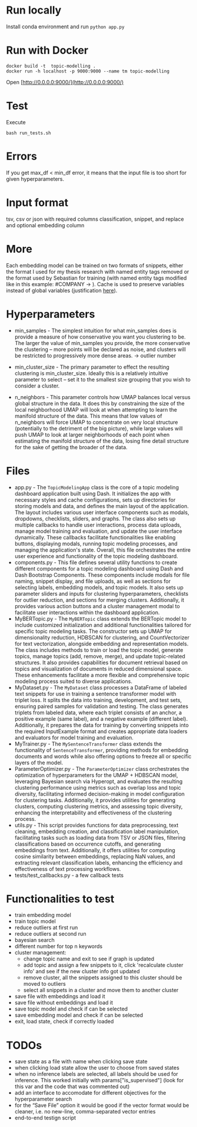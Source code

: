 
# Run locally

Install conda environment and run `python app.py`


# Run with Docker

```
docker build -t  topic-modelling .
docker run -h localhost -p 9000:9000 --name tm topic-modelling
```

Open [http://0.0.0.0:9000/](http://0.0.0.0:9000/)

# Test

Execute 
```
bash run_tests.sh
```


# Errors

If you get max_df < min_df error, it means that the input file is too short for given hyperparameters.

# Input format

tsv, csv or json with required columns classification, snippet, and replace and optional embedding column

# More

Each embedding model can be trained on two formats of snippets, either the format I used for my thesis research with named entity tags removed or the format used by Sebastian for training (with named entity tags modified like in this example: #COMPANY -> <COMPANY>). Cache is used to preserve variables instead of global variables (justification [here](https://dash.plotly.com/sharing-data-between-callbacks)).

# Hyperparameters

- min_samples - The simplest intuition for what min_samples does is provide a measure of how conservative you want you clustering to be. The larger the value of min_samples you provide, the more conservative the clustering – more points will be declared as noise, and clusters will be restricted to progressively more dense areas. -> outlier number

- min_cluster_size - The primary parameter to effect the resulting clustering is min_cluster_size. Ideally this is a relatively intuitive parameter to select – set it to the smallest size grouping that you wish to consider a cluster. 

- n_neighbors - This parameter controls how UMAP balances local versus global structure in the data. It does this by constraining the size of the local neighborhood UMAP will look at when attempting to learn the manifold structure of the data. This means that low values of n_neighbors will force UMAP to concentrate on very local structure (potentially to the detriment of the big picture), while large values will push UMAP to look at larger neighborhoods of each point when estimating the manifold structure of the data, losing fine detail structure for the sake of getting the broader of the data.

# Files
- app.py - The `TopicModelingApp` class is the core of a topic modeling dashboard application built using Dash. It initializes the app with necessary styles and cache configurations, sets up directories for storing models and data, and defines the main layout of the application. The layout includes various user interface components such as modals, dropdowns, checklists, sliders, and graphs. The class also sets up multiple callbacks to handle user interactions, process data uploads, manage model training and evaluation, and update the user interface dynamically. These callbacks facilitate functionalities like enabling buttons, displaying modals, running topic modeling processes, and managing the application's state. Overall, this file orchestrates the entire user experience and functionality of the topic modeling dashboard.
- components.py - This file defines several utility functions to create different components for a topic modeling dashboard using Dash and Dash Bootstrap Components. These components include modals for file naming, snippet display, and file uploads, as well as sections for selecting labels, embedding models, and topic models. It also sets up parameter sliders and inputs for clustering hyperparameters, checklists for outlier reduction, and sections for merging clusters. Additionally, it provides various action buttons and a cluster management modal to facilitate user interactions within the dashboard application.
- MyBERTopic.py - The `MyBERTopic` class extends the BERTopic model to include customized initialization and additional functionalities tailored for specific topic modeling tasks. The constructor sets up UMAP for dimensionality reduction, HDBSCAN for clustering, and CountVectorizer for text vectorization, alongside embedding and representation models. The class includes methods to train or load the topic model, generate topics, manage topics (add, remove, merge), and update topic-related structures. It also provides capabilities for document retrieval based on topics and visualization of documents in reduced dimensional space. These enhancements facilitate a more flexible and comprehensive topic modeling process suited to diverse applications.
- MyDataset.py - The `MyDataset` class processes a DataFrame of labeled text snippets for use in training a sentence transformer model with triplet loss. It splits the data into training, development, and test sets, ensuring paired samples for validation and testing. The class generates triplets from labeled data, where each triplet consists of an anchor, a positive example (same label), and a negative example (different label). Additionally, it prepares the data for training by converting snippets into the required InputExample format and creates appropriate data loaders and evaluators for model training and evaluation.
- MyTrainer.py - The `MySentenceTransformer` class extends the functionality of `SentenceTransformer`, providing methods for embedding documents and words while also offering options to freeze all or specific layers of the model.
- ParameterOptimizer.py - The `ParameterOptimizer` class orchestrates the optimization of hyperparameters for the UMAP + HDBSCAN model, leveraging Bayesian search via Hyperopt, and evaluates the resulting clustering performance using metrics such as overlap loss and topic diversity, facilitating informed decision-making in model configuration for clustering tasks. Additionally, it provides utilities for generating clusters, computing clustering metrics, and assessing topic diversity, enhancing the interpretability and effectiveness of the clustering process.
- utils.py - This script provides functions for data preprocessing, text cleaning, embedding creation, and classification label manipulation, facilitating tasks such as loading data from TSV or JSON files, filtering classifications based on occurrence cutoffs, and generating embeddings from text. Additionally, it offers utilities for computing cosine similarity between embeddings, replacing NaN values, and extracting relevant classification labels, enhancing the efficiency and effectiveness of text processing workflows.
- tests/test_callbacks.py - a few callback tests


# Functionalities to test
- train embedding model
- train topic model
- reduce outliers at first run
- reduce outliers at second run
- bayesian search
- different number for top n keywords
- cluster management:
  - change topic name and exit to see if graph is updated
  - add topic and assign a few snippets to it, click 'recalculate cluster info' and see if the new cluster info got updated
  - remove cluster, all the snippets assigned to this cluster should be moved to outliers
  - select all snippets in a cluster and move them to another cluster
- save file with embeddings and load it
- save file without embeddings and load it
- save topic model and check if can be selected
- save embedding model and check if can be selected
- exit, load state, check if correctly loaded 

# TODOs
- save state as a file with name when clicking save state
- when clicking load state allow the user to choose from saved states
- when no inference labels are selected, all labels should be used for inference. This worked initially with params["is_supervised"] (look for this var and the code that was commented out)
- add an interface to accomodate for different objectives for the hyperparameter search
- for the “Save File” option it would be good if the vector format would be cleaner, i.e. no new-line, comma-separated vector entries
- end-to-end testign script
